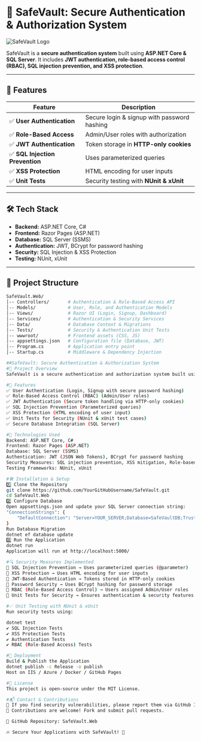 # 🔐 SafeVault: Secure Authentication & Authorization System  

![SafeVault Logo](https://via.placeholder.com/600x200?text=SafeVault)  

SafeVault is a **secure authentication system** built using **ASP.NET Core & SQL Server**. It includes **JWT authentication, role-based access control (RBAC), SQL injection prevention, and XSS protection**.  

---

## 🚀 Features  

| Feature                  | Description |
|--------------------------|-------------|
| ✅ **User Authentication** | Secure login & signup with password hashing |
| ✅ **Role-Based Access** | Admin/User roles with authorization |
| ✅ **JWT Authentication** | Token storage in **HTTP-only cookies** |
| ✅ **SQL Injection Prevention** | Uses parameterized queries |
| ✅ **XSS Protection** | HTML encoding for user inputs |
| ✅ **Unit Tests** | Security testing with **NUnit & xUnit** |

---

## 🛠️ Tech Stack  

- **Backend:** ASP.NET Core, C#  
- **Frontend:** Razor Pages (ASP.NET)  
- **Database:** SQL Server (SSMS)  
- **Authentication:** JWT, BCrypt for password hashing  
- **Security:** SQL Injection & XSS Protection  
- **Testing:** NUnit, xUnit  

---

## 📂 Project Structure  

```bash
SafeVault.Web/
│-- Controllers/       # Authentication & Role-Based Access API
│-- Models/            # User, Role, and Authentication Models
│-- Views/             # Razor UI (Login, Signup, Dashboard)
│-- Services/          # Authentication & Security Services
│-- Data/              # Database Context & Migrations
│-- Tests/             # Security & Authentication Unit Tests
│-- wwwroot/           # Frontend assets (CSS, JS)
│-- appsettings.json   # Configuration file (Database, JWT)
│-- Program.cs         # Application entry point
│-- Startup.cs         # Middleware & Dependency Injection

##SafeVault: Secure Authentication & Authorization System
#📌 Project Overview
SafeVault is a secure authentication and authorization system built using ASP.NET Core, Razor Pages, and SQL Server. It implements best security practices such as JWT-based authentication, role-based access control (RBAC), input validation, SQL injection prevention, and XSS protection.

#🚀 Features
✅ User Authentication (Login, Signup with secure password hashing)
✅ Role-Based Access Control (RBAC) (Admin/User roles)
✅ JWT Authentication (Secure token handling via HTTP-only cookies)
✅ SQL Injection Prevention (Parameterized queries)
✅ XSS Protection (HTML encoding of user input)
✅ Unit Tests for Security (NUnit & xUnit test cases)
✅ Secure Database Integration (SQL Server)

#🔧 Technologies Used
Backend: ASP.NET Core, C#
Frontend: Razor Pages (ASP.NET)
Database: SQL Server (SSMS)
Authentication: JWT (JSON Web Tokens), BCrypt for password hashing
Security Measures: SQL injection prevention, XSS mitigation, Role-based access
Testing Frameworks: NUnit, xUnit

#🛠️ Installation & Setup
1️⃣ Clone the Repository
git clone https://github.com/YourGitHubUsername/SafeVault.git
cd SafeVault.Web
2️⃣ Configure Database
Open appsettings.json and update your SQL Server connection string:
"ConnectionStrings": {
    "DefaultConnection": "Server=YOUR_SERVER;Database=SafeVaultDB;Trusted_Connection=True;"
}
Run Database Migration
dotnet ef database update
3️⃣ Run the Application
dotnet run
Application will run at http://localhost:5000/

#🔍 Security Measures Implemented
🔹 SQL Injection Prevention → Uses parameterized queries (@parameter)
🔹 XSS Protection → Uses HTML encoding for user inputs
🔹 JWT-Based Authentication → Tokens stored in HTTP-only cookies
🔹 Password Security → Uses BCrypt hashing for password storage
🔹 RBAC (Role-Based Access Control) → Users assigned Admin/User roles
🔹 Unit Tests for Security → Ensures authentication & security features work

#✅ Unit Testing with NUnit & xUnit
Run security tests using:

dotnet test
✔ SQL Injection Tests
✔ XSS Protection Tests
✔ Authentication Tests
✔ RBAC (Role-Based Access) Tests

#🚀 Deployment
Build & Publish the Application
dotnet publish -c Release -o publish
Host on IIS / Azure / Docker / GitHub Pages

#📜 License
This project is open-source under the MIT License.

#📬 Contact & Contributions
🔹 If you find security vulnerabilities, please report them via GitHub Issues.
🔹 Contributions are welcome! Fork and submit pull requests.

📌 GitHub Repository: SafeVault.Web

🔥 Secure Your Applications with SafeVault! 🚀







